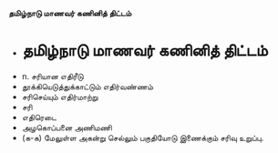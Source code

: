 **தமிழ்நாடு மாணவர் கணினித் திட்டம்**
- # தமிழ்நாடு மாணவர் கணினித் திட்டம்
- n. சரியான எதிரீடு
- தூக்கியெடுத்துக்காட்டும் எதிர்வண்ணம்
- சரிசெய்யும் எதிர்மாற்று
- சரி
- எதிரெடை
- அழகொப்பனை அணிமணி
- (க-க) மேலுள்ள அகன்று செல்லும் பகுதியோடு இணைக்கும் சரிவு உறுப்பு.

